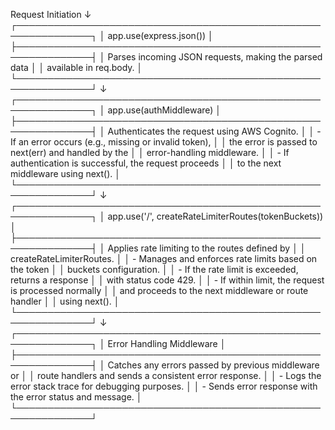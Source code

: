 Request Initiation
   ↓
 ┌──────────────────────────────────────────────────────────────┐
 │                          app.use(express.json())             │
 ├──────────────────────────────────────────────────────────────┤
 │ Parses incoming JSON requests, making the parsed data        │
 │ available in req.body.                                        │
 └──────────────────────────────────────────────────────────────┘
   ↓
 ┌──────────────────────────────────────────────────────────────┐
 │                      app.use(authMiddleware)                 │
 ├──────────────────────────────────────────────────────────────┤
 │ Authenticates the request using AWS Cognito.                  │
 │ - If an error occurs (e.g., missing or invalid token),        │
 │   the error is passed to next(err) and handled by the         │
 │   error-handling middleware.                                  │
 │ - If authentication is successful, the request proceeds       │
 │   to the next middleware using next().                        │
 └──────────────────────────────────────────────────────────────┘
   ↓
 ┌──────────────────────────────────────────────────────────────┐
 │   app.use('/', createRateLimiterRoutes(tokenBuckets))         │
 ├──────────────────────────────────────────────────────────────┤
 │ Applies rate limiting to the routes defined by                │
 │ createRateLimiterRoutes.                                       │
 │ - Manages and enforces rate limits based on the token         │
 │   buckets configuration.                                       │
 │ - If the rate limit is exceeded, returns a response           │
 │   with status code 429.                                        │
 │ - If within limit, the request is processed normally          │
 │   and proceeds to the next middleware or route handler        │
 │   using next().                                                │
 └──────────────────────────────────────────────────────────────┘
   ↓
 ┌──────────────────────────────────────────────────────────────┐
 │                Error Handling Middleware                     │
 ├──────────────────────────────────────────────────────────────┤
 │ Catches any errors passed by previous middleware or           │
 │ route handlers and sends a consistent error response.         │
 │ - Logs the error stack trace for debugging purposes.          │
 │ - Sends error response with the error status and message.     │
 └──────────────────────────────────────────────────────────────┘
